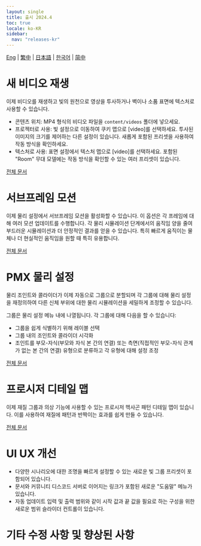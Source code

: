 ```yaml
---
layout: single
title: 출시 2024.4
toc: true
locale: ko-KR
sidebar:
  nav: "releases-kr"
---
```

[Eng](/dancexr/releases/2024.4) | [繁中](/tw/dancexr/releases/2024.4) | [日本語](/jp/dancexr/releases/2024.4) | [한국어](/kr/dancexr/releases/2024.4) | [简中](/zh/dancexr/releases/2024.4)

# 새 비디오 재생
이제 비디오를 재생하고 빛의 원천으로 영상을 투사하거나 벽이나 소품 표면에 텍스처로 사용할 수 있습니다.

* 콘텐츠 위치: MP4 형식의 비디오 파일을 `content/videos` 폴더에 넣으세요.
* 프로젝터로 사용: 빛 설정으로 이동하여 쿠키 맵으로 [video]를 선택하세요. 투사된 이미지의 크기를 제어하는 다른 설정이 있습니다. 새롭게 포함된 프리셋을 사용하여 작동 방식을 확인하세요.
* 텍스처로 사용: 표면 설정에서 텍스처 맵으로 [video]를 선택하세요. 포함된 "Room" 무대 모델에는 작동 방식을 확인할 수 있는 여러 프리셋이 있습니다.

[전체 문서](../features/video_playback)

# 서브프레임 모션
이제 물리 설정에서 서브프레임 모션을 활성화할 수 있습니다. 이 옵션은 각 프레임에 대해 여러 모션 업데이트를 수행합니다. 각 물리 시뮬레이션 단계에서의 움직임 양을 줄여 부드러운 시뮬레이션과 더 안정적인 결과를 얻을 수 있습니다. 특히 빠르게 움직이는 물체나 더 현실적인 움직임을 원할 때 특히 유용합니다.

[전체 문서](../features/system_physics.md#subframe)

# PMX 물리 설정
물리 조인트와 콜라이더가 이제 자동으로 그룹으로 분할되며 각 그룹에 대해 물리 설정을 재정의하여 다른 신체 부위에 대한 물리 시뮬레이션을 세밀하게 조정할 수 있습니다.

그룹은 물리 설정 메뉴 내에 나열됩니다. 각 그룹에 대해 다음을 할 수 있습니다:
* 그룹을 쉽게 식별하기 위해 레이블 선택
* 그룹 내의 조인트와 콜라이더 시각화
* 조인트를 부모-자식(부모와 자식 본 간의 연결) 또는 측면(직접적인 부모-자식 관계가 없는 본 간의 연결) 유형으로 분류하고 각 유형에 대해 설정 조정

[전체 문서](../features/pmx_physics.md)

# 프로시저 디테일 맵
이제 재질 그룹과 의상 기능에 사용할 수 있는 프로시저 헥사곤 패턴 디테일 맵이 있습니다. 이를 사용하여 재질에 패턴과 반짝이는 효과를 쉽게 만들 수 있습니다.

[전체 문서](../features/hexagon_detail.md)

# UI UX 개선
* 다양한 시나리오에 대한 조명을 빠르게 설정할 수 있는 새로운 빛 그룹 프리셋이 포함되어 있습니다.
* 문서와 커뮤니티 디스코드 서버로 이어지는 링크가 포함된 새로운 "도움말" 메뉴가 있습니다.
* 자동 업데이트 입력 및 출력 범위와 같이 시작 값과 끝 값을 필요로 하는 구성을 위한 새로운 범위 슬라이더 컨트롤이 있습니다.

# 기타 수정 사항 및 향상된 사항